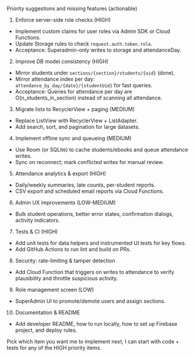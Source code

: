 Priority suggestions and missing features (actionable)

1) Enforce server-side role checks (HIGH)
- Implement custom claims for user roles via Admin SDK or Cloud Functions.
- Update Storage rules to check `request.auth.token.role`.
- Acceptance: Superadmin-only writes to storage and attendanceDay.

2) Improve DB model consistency (HIGH)
- Mirror students under `sections/{section}/students/{uid}` (done).
- Mirror attendance index per day: `attendance_by_day/{date}/{studentUid}` for fast queries.
- Acceptance: Queries for attendance per day are O(n_students_in_section) instead of scanning all attendance.

3) Migrate lists to RecyclerView + paging (MEDIUM)
- Replace ListView with RecyclerView + ListAdapter.
- Add search, sort, and pagination for large datasets.

4) Implement offline sync and queueing (MEDIUM)
- Use Room (or SQLite) to cache students/ebooks and queue attendance writes.
- Sync on reconnect; mark conflicted writes for manual review.

5) Attendance analytics & export (HIGH)
- Daily/weekly summaries, late counts, per-student reports.
- CSV export and scheduled email reports via Cloud Functions.

6) Admin UX improvements (LOW-MEDIUM)
- Bulk student operations, better error states, confirmation dialogs, activity indicators.

7) Tests & CI (HIGH)
- Add unit tests for data helpers and instrumented UI tests for key flows.
- Add GitHub Actions to run lint and build on PRs.

8) Security: rate-limiting & tamper detection
- Add Cloud Function that triggers on writes to attendance to verify plausibility and throttle suspicious activity.

9) Role management screen (LOW)
- SuperAdmin UI to promote/demote users and assign sections.

10) Documentation & README
- Add developer README, how to run locally, how to set up Firebase project, and deploy rules.

Pick which item you want me to implement next; I can start with code + tests for any of the HIGH priority items.